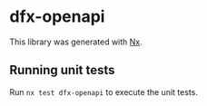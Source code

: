 # dfx-openapi

This library was generated with [Nx](https://nx.dev).

## Running unit tests

Run `nx test dfx-openapi` to execute the unit tests.
